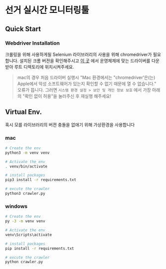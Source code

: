# 선거 실시간 모니터링툴

## Quick Start

### Webdriver Installation

크롤링을 위해 사용하게될 Selenium 라이브러리의 사용을 위해 chromedriver가 필요합니다. 설치된 크롬 버젼을 확인해주시고 [이 곳](https://chromedriver.chromium.org/downloads) 에서 운영체제에 맞는 드라이버를 다운 받아 루트 디렉토리에 위치시켜주세요.

> mac의 경우 처음 드라이버 실행시 "Mac 환경에서는 "chromedriver’은(는) Apple에서 악성 소프트웨어가 있는지 확인할 수 없기 때문에 열 수 없습니다." 오류가 뜹니다. 그러면 `시스템 환경 설정 > 보안 및 개인 정보 보호` 에서 가장 아래의 "확인 없이 허용"을 눌러주신 후 재실행 해주세요!

## Virtual Env.

혹시 모를 라이브러리의 버젼 충돌을 없애기 위해 가상환경을 사용합니다

### mac

```bash
# Create the env
python3 -m venv venv

# Activate the env
. venv/bin/activate

# install packages
pip3 install -r requirements.txt
```

```python
# excute the crawler
python3 crawler.py
```

### windows

```bash
# Create the env
py -3 -m venv venv

# Activate the env
venv\Scripts\activate

# install packages
pip install -r requirements.txt
```

```python
# excute the crawler
python crawler.py
```
